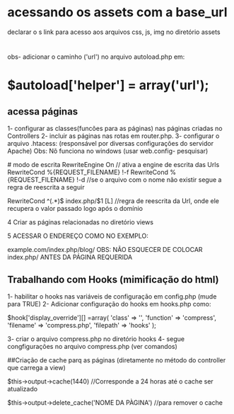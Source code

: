 # acessando os assets com a base_url

declarar o s link para acesso aos arquivos css, js, img no diretório assets

# <link rel="stylesheet" href="<?=base_url('assets/css/cover.css')?>" >

obs- adicionar o caminho ('url') no arquivo autoload.php em:

# $autoload['helper'] = array('url');

## acessa páginas
1- configurar as classes(funcões para as páginas) nas páginas criadas no Controllers
2- incluir as páginas nas rotas em router.php.
3- configurar o arquivo .htacess: (responsável por diversas configurações do servidor Apache)
Obs: Nõ funciona no windows (usar  web.config- pesquisar)

<IfModule mod_rewrite.c> # modo de escrita
 RewriteEngine On            // ativa a engine de escrita das Urls
 RewriteCond %{REQUEST_FILENAME} !-f 
 RewriteCond %{REQUEST_FILENAME} !-d  //se o arquivo  com o nome  não existir segue a regra de reescrita a seguir

RewriteCond ^(.*)$ index.php/$1 [L] //regra de reescrita da Url, onde ele recupera o valor passado logo após o domínio
 </IfModule>

 4 Criar as páginas relacionadas  no diretório views 

 5 ACESSAR O ENDEREÇO COMO NO EXEMPLO:

 example.com/index.php/blog/
OBS: NÃO ESQUECER DE COLOCAR  index.php/   ANTES DA PÁGINA REQUERIDA

## Trabalhando com Hooks (mimificação do html)
1- habilitar o hooks nas variáveis de configuração em config.php (mude para TRUE)
2- Adicionar configuração do  hooks em hooks.php como:

$hook['display_override'][] =array(
    'class' => '',
    'function' => 'compress',
    'filename' => 'compress.php',
    'filepath' => 'hooks'
);

3- criar o arquivo compress.php no diretório hooks
4- segue congfigurações no arquivo compress.php (ver comandos)

##Criação de cache parq as páginas 
(diretamente no método do controller que carrega a view)

$this->output->cache(1440) //Corresponde a 24 horas até o cache ser atualizado

$this->output->delete_cache('NOME DA PÀGINA') //para remover o cache